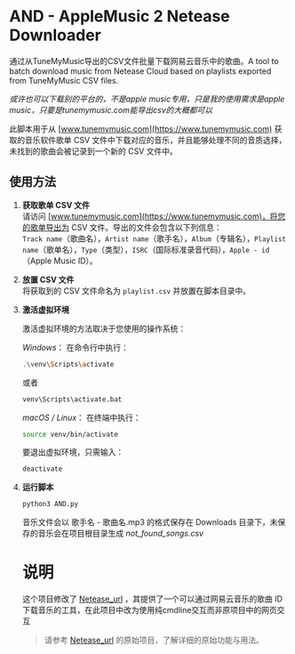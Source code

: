 # AND - AppleMusic 2 Netease Downloader

通过从TuneMyMusic导出的CSV文件批量下载网易云音乐中的歌曲。A tool to batch download music from Netease Cloud based on playlists exported from TuneMyMusic CSV files.

*或许也可以下载别的平台的，不是apple music专用，只是我的使用需求是apple music，只要是tunemymusic.com能导出csv的大概都可以*

此脚本用于从 [www.tunemymusic.com](https://www.tunemymusic.com) 获取的音乐软件歌单 CSV 文件中下载对应的音乐，并且能够处理不同的音质选择，未找到的歌曲会被记录到一个新的 CSV 文件中。

## 使用方法

1. **获取歌单 CSV 文件**  
   请访问 [www.tunemymusic.com](https://www.tunemymusic.com)，将您的歌单导出为 CSV 文件。导出的文件会包含以下列信息：  
   `Track name`（歌曲名），`Artist name`（歌手名），`Album`（专辑名），`Playlist name`（歌单名），`Type`（类型），`ISRC`（国际标准录音代码），`Apple - id`（Apple Music ID）。  
   
2. **放置 CSV 文件**  
   将获取到的 CSV 文件命名为 `playlist.csv` 并放置在脚本目录中。

3. **激活虚拟环境**

    激活虚拟环境的方法取决于您使用的操作系统：

    *Windows*： 在命令行中执行：
    ```bash
    .\venv\Scripts\activate
    ```
    或者
    ```bash
    venv\Scripts\activate.bat
    ```
    *macOS / Linux*： 在终端中执行：
    ```bash
    source venv/bin/activate
    ```
    要退出虚拟环境，只需输入：
    ```bash
    deactivate
    ```
3. **运行脚本**
    ```bash
    python3 AND.py
    ```
    音乐文件会以 歌手名 - 歌曲名.mp3 的格式保存在 Downloads 目录下，未保存的音乐会在项目根目录生成 *not_found_songs.csv*
    # 说明
    这个项目修改了
    [Netease_url](https://github.com/Suxiaoqinx/Netease_url) ，其提供了一个可以通过网易云音乐的歌曲 ID 下载音乐的工具，在此项目中改为使用纯cmdline交互而非原项目中的网页交互

    > 请参考 [Netease_url](https://github.com/Suxiaoqinx/Netease_url) 的原始项目，了解详细的原始功能与用法。
